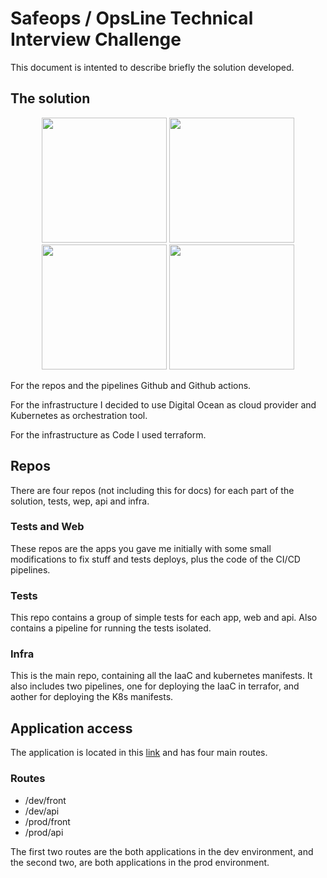 # Safeops / OpsLine Technical Interview Challenge

This document is intented to describe briefly the solution developed.

## The solution
<p float="left" align="center">
<img src="https://upload.wikimedia.org/wikipedia/commons/9/91/Octicons-mark-github.svg" width="200" heigth="200"/>
<img src="https://upload.wikimedia.org/wikipedia/commons/3/39/Kubernetes_logo_without_workmark.svg" width="200" heigth="200"/>
<img src="https://www.vectorlogo.zone/logos/terraformio/terraformio-icon.svg" width="200" heigth="200"/>
<img src="https://upload.wikimedia.org/wikipedia/commons/f/ff/DigitalOcean_logo.svg" width="200" heigth="200"/>
</p>

For the repos and the pipelines Github and Github actions.

For the infrastructure I decided to use Digital Ocean as cloud provider and Kubernetes as orchestration tool.

For the infrastructure as Code I used terraform.

## Repos

There are four repos (not including this for docs) for each part of the solution, tests, wep, api and infra.

### Tests and Web

These repos are the apps you gave me initially with some small modifications to fix stuff and tests deploys, plus the code of the CI/CD pipelines.

### Tests

This repo contains a group of simple tests for each app, web and api. Also contains a pipeline for running the tests isolated.

### Infra

This is the main repo, containing all the IaaC and kubernetes manifests. It also includes two pipelines, one for deploying the IaaC in terrafor, and aother for deploying the K8s manifests.

## Application access

The application is located in this [link](http://174.138.109.152/) and has four main routes.

### Routes

* /dev/front
* /dev/api
* /prod/front
* /prod/api

The first two routes are the both applications in the dev environment, and the second two, are both applications in the prod environment.


